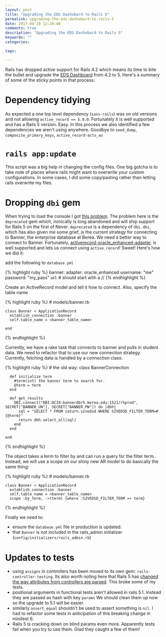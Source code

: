 ```yaml
---
layout: post
title: "Upgrading the EDS Dashobard to Rails 5"
permalink: upgrading-the-eds-dashobard-to-rails-5
date: 2017-04-18 12:29:08
comments: true
description: "Upgrading the EDS Dashobard to Rails 5"
keywords: ""
categories:

tags:

---
```


Rails has dropped active support for Rails 4.2 which means its time to bite the bullet and upgrade the [EDS Dashboard](https://github.com/jstoebel/eds_dashboard) from 4.2 to 5. Here's a summary of some of the sticky points in that process:

# Dependency tidying

As expected a one top level dependency (`sass-rails`) was on old versions and not allowing `active_record == 5.0.0`. Fortunately it is well supported and has a Rails 5 version. Easy. In this process we also identified a few dependencies we aren't using anywhere. Goodbye to `seed_dump`, `composite_primary_keys`, `active_record-acts_as`

# `rails app:update`

This script was a big help in changing the config files. One big gotcha is to take note of places where rails might want to overwrite your custom configurations. In some cases, I did some copy/pasting rather than letting rails overwrite my files.

# Dropping `dbi` gem

When trying to load the console I got [this problem](http://stackoverflow.com/questions/43454892/cant-run-rails-dbmigrate-after-upgrading-to-rails-5-0?noredirect=1#comment73969782_43454892). The problem here is the `deprecated` gem which, ironically is long abandoned and will ship support for Rails 5 on the first of Never. `deprecated` is a dependency of `dbi`. `dbi`, which has also given me some grief, is the current strategy for connecting to Banner, the enterprise database at Berea. We need a better way to connect to Banner. Fortunately, [activerecord-oracle_enhanced-adapter](https://rubygems.org/gems/activerecord-oracle_enhanced-adapter/versions/1.6.7), is well supported and lets us connect using `active_record`! Sweet! Here's how we did it:

add the following  to `database.yml`


{% highlight ruby %}
    banner:
      adapter: oracle_enhanced
      username: "me"
      password: "my_pass"
      url: <banner url> # should start with a //
{% endhighlight %}

Create an ActiveRecord model and tell it how to connect. Also, specify the table name

{% highlight ruby %}
    # models/banner.rb

    class Banner < ApplicationRecord
      establish_connection :banner
      self.table_name = <banner_table_name>

    end
{% endhighlight %}

Currently, we have a rake task that connects to banner and pulls in student data. We need to refactor that to use our new connection strategy. Currently, fetching data is handled by a connection class:

{% highlight ruby %}
    # the old way:
    class BannerConnection

      def initialize term
        #term(int) the banner term to search for.
        @term = term
      end

      def get_results
        DBI.connect("DBI:OCI8:bannerdbrh.berea.edu:1521/rhprod", SECRET["BANNER_UN"], SECRET["BANNER_PW"]) do |dbh|
          sql = "SELECT * FROM saturn.szvedsd WHERE SZVEDSD_FILTER_TERM=#{@term}"
          return dbh.select_all(sql)
        end
      end

    end
{% endhighlight %}

The object takes a term to filter by and can run a query for the filter term.. Instead, we will use a scope on our shiny new AR model to do basically the same thing:

{% highlight ruby %}
    # models/banner.rb

    class Banner < ApplicationRecord
      establish_connection :banner
      self.table_name = <banner_table_name>
      scope :by_term, ->(term) {where :SZVEDSD_FILTER_TERM => term}
{% endhighlight %}

Finally we need to:
 - ensure the `database.yml` file in production is updated.
 - that `Banner` is not included in the rails_admin initializer (`config/initializers/rails_admin.rb`)

# Updates to tests

 - using `assigns` in controllers has been moved to its own gem: `rails-controller-testing`. Its also worth noting here that Rails 5 has [changed the way attributes from controllers are parsed](https://github.com/rails/rails-controller-testing/issues/33). This broke some of my tests.
 - positional arguments in functional tests aren't allowed in rails 5.1. Instead they are passed as hash with key `params` We should clean them up now so the upgrade to 5.1 will be easier.
 - similarly `assert_equal` shouldn't be used to assert something is `nil`. I had to refactor some tests in anticipation of this breaking change in minitest 6.
 - Rails 5 is cracking down on blind params even more. Apparently tests fail when you try to use them. Glad they caught a few of them!

